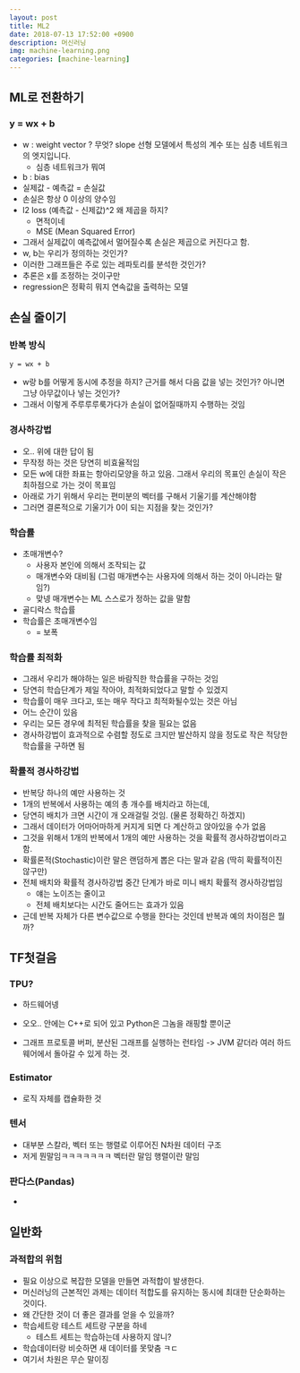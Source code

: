 ```yaml
---
layout: post
title: ML2
date: 2018-07-13 17:52:00 +0900
description: 머신러닝
img: machine-learning.png
categories: [machine-learning]
---
```

## ML로 전환하기
### y = wx + b
* w : weight vector ? 무엇? slope 선형 모델에서 특성의 계수 또는 심층 네트워크의 엣지입니다.
  * 심층 네트워크가 뭐여 
* b : bias
* 실제값 - 예측값 = 손실값
* 손실은 항상 0 이상의 양수임
* l2 loss (예측값 - 신제값)^2 왜 제곱을 하지?
  * 면적이네
  * MSE (Mean Squared Error)
* 그래서 실제값이 예측값에서 멀어질수록 손실은 제곱으로 커진다고 함.
* w, b는 우리가 정의하는 것인가?
* 이러한 그래프들은 주로 있는 레파토리를 분석한 것인가?
* 추론은 x를 조정하는 것이구만
* regression은 정확히 뭐지 연속값을 출력하는 모델

## 손실 줄이기
### 반복 방식
```
y = wx + b
```
* w랑 b를 어떻게 동시에 추정을 하지? 근거를 해서 다음 값을 넣는 것인가? 아니면 그냥 아무값이나 넣는 것인가?
* 그래서 이렇게 주루루루룩가다가 손실이 없어질때까지 수행하는 것임

### 경사하강법
* 오.. 위에 대한 답이 됨
* 무작정 하는 것은 당연히 비효율적임
* 모든 w에 대한 좌표는 항아리모양을 하고 있음. 그래서 우리의 목표인 손실이 작은 최하점으로 가는 것이 목표임
* 아래로 가기 위해서 우리는 편미분의 벡터를 구해서 기울기를 계산해야함
* 그러면 결론적으로 기울기가 0이 되는 지점을 찾는 것인가?

### 학습률
* 초매개변수?
  * 사용자 본인에 의해서 조작되는 값
  * 매개변수와 대비됨 (그럼 매개변수는 사용자에 의해서 하는 것이 아니라는 말임?)
  * 맞넹 매개변수는 ML 스스로가 정하는 값을 말함
* 골디락스 학습률
* 학습률은 초매개변수임
  * = 보폭

### 학습률 최적화
* 그래서 우리가 해야하는 일은 바람직한 학습률을 구하는 것임
* 당연히 학습단계가 제일 작아야, 최적화되었다고 말할 수 있겠지
* 학습률이 매우 크다고, 또는 매우 작다고 최적화될수있는 것은 아님
* 어느 순간이 있음
* 우리는 모든 경우에 최적된 학습률을 찾을 필요는 없음
* 경사하강법이 효과적으로 수렴할 정도로 크지만 발산하지 않을 정도로 작은 적당한 학습률을 구하면 됨

### 확률적 경사하강법
* 반복당 하나의 예만 사용하는 것
* 1개의 반복에서 사용하는 예의 총 개수를 배치라고 하는데,
* 당연히 배치가 크면 시간이 개 오래걸릴 것임. (물론 정확하긴 하겠지)
* 그래서 데이터가 어마어마하게 커지게 되면 다 계산하고 앉아있을 수가 없음
* 그것을 위해서 1개의 반복에서 1개의 예만 사용하는 것을 확률적 경사하강법이라고 함.
* 확률론적(Stochastic)이란 말은 랜덤하게 뽑은 다는 말과 같음 (딱히 확률적이진 않구만)
* 전체 배치와 확률적 경사하강법 중간 단계가 바로 미니 배치 확률적 경사하강법임
  * 얘는 노이즈는 줄이고
  * 전체 배치보다는 시간도 줄어드는 효과가 있음
* 근데 반복 자체가 다른 변수값으로 수행을 한다는 것인데 반복과 예의 차이점은 뭘까?

## TF첫걸음
### TPU?
* 하드웨어넹

* 오오.. 안에는 C++로 되어 있고 Python은 그놈을 래핑할 뿐이군
* 그래프 프로토콜 버퍼, 분산된 그래프를 실행하는 런타임 -> JVM 같더라 여러 하드웨어에서 돌아갈 수 있게 하는 것.

### Estimator
* 로직 자체를 캡슐화한 것

### 텐서
* 대부분 스칼라, 벡터 또는 행렬로 이루어진 N차원 데이터 구조
* 저게 뭔말임ㅋㅋㅋㅋㅋㅋㅋ 벡터란 말임 행렬이란 말임

### 판다스(Pandas)
* 

## 일반화
### 과적합의 위험
* 필요 이상으로 복잡한 모델을 만들면 과적합이 발생한다.
* 머신러닝의 근본적인 과제는 데이터 적합도를 유지하는 동시에 최대한 단순화하는 것이다.
* 왜 간단한 것이 더 좋은 결과를 얻을 수 있을까?
* 학습세트랑 테스트 세트랑 구분을 하네
  * 테스트 세트는 학습하는데 사용하지 않니?
* 학습데이터랑 비슷하면 새 데이터를 못맞춤 ㅋㄷ
* 여기서 차원은 무슨 말이징  
